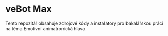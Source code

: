 # veBot Max

Tento repozitář obsahuje zdrojové kódy a instalátory pro bakalářskou práci na téma Emotivní animatronická hlava.
